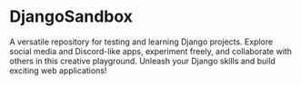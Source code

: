 # DjangoSandbox
A versatile repository for testing and learning Django projects. Explore social media and Discord-like apps, experiment freely, and collaborate with others in this creative playground. Unleash your Django skills and build exciting web applications!
